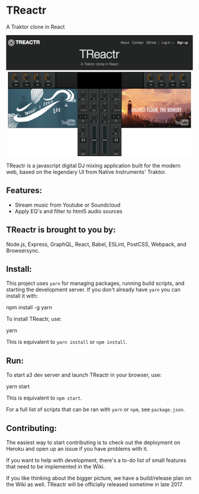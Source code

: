 # TReactr
A Traktor clone in React

<a href="https://treactr.herokuapp.com"><img src="public/screenshot.png"></img></a>

TReactr is a javascript digital DJ mixing application built for the modern web, based on the legendary UI from Native Instruments' Traktor.

## Features:
- Stream music from Youtube or Soundcloud
- Apply EQ's and filter to html5 audio sources

## TReactr is brought to you by:
Node.js, Express, GraphQL, React, Babel, ESLint, PostCSS, Webpack, and Browsersync.

## Install:
This project uses `yarn` for managing packages, running build scripts, and starting the development server.
If you don't already have `yarn` you can install it with:

  npm install -g yarn

To install TReactr, use:

  yarn

This is equivalent to `yarn install` or `npm install`.

## Run:
To start a3 dev server and launch TReactr in your browser, use:

  yarn start

This is equivalent to `npm start`.

For a full list of scripts that can be ran with `yarn` or `npm`, see `package.json`.

## Contributing:
The easiest way to start contributing is to check out the deployment on Heroku and open up an issue if you have problems with it.

If you want to help with development, there's a to-do list of small features that need to be implemented in the Wiki.

If you like thinking about the bigger picture, we have a build/release plan on the Wiki as well. TReactr will be officially released sometime in late 2017.
